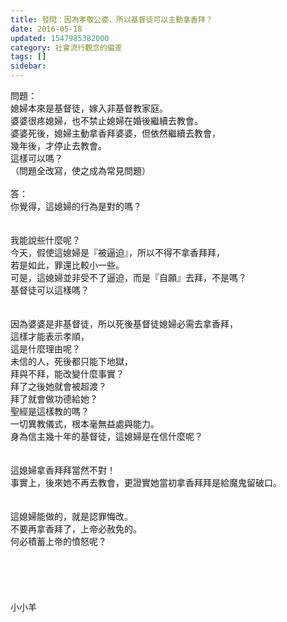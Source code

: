 ```yaml
---
title: 發問：因為孝敬公婆，所以基督徒可以主動拿香拜？
date: 2016-05-18
updated: 1547985382000
category: 社會流行觀念的偏差
tags: []
sidebar: 
---
```


<p>問題：<br/>媳婦本來是基督徒，嫁入非基督教家庭。<br/>婆婆很疼媳婦，也不禁止媳婦在婚後繼續去教會。<br/>婆婆死後，媳婦主動拿香拜婆婆，但依然繼續去教會，<br/>幾年後，才停止去教會。<br/>這樣可以嗎？<br/>（問題全改寫，使之成為常見問題）<br/><!--more--><br/>答：<br/>你覺得，這媳婦的行為是對的嗎？<br/> <br/><br/>我能說些什麼呢？<br/>今天，假使這媳婦是『被逼迫』，所以不得不拿香拜拜，<br/>若是如此，罪還比較小一些。<br/>可是，這媳婦並非受不了逼迫，而是『自願』去拜，不是嗎？<br/>基督徒可以這樣嗎？<br/> <br/><br/>因為婆婆是非基督徒，所以死後基督徒媳婦必需去拿香拜，<br/>這樣才能表示孝順，<br/>這是什麼理由呢？<br/>未信的人，死後都只能下地獄，<br/>拜與不拜，能改變什麼事實？<br/>拜了之後她就會被超渡？<br/>拜了就會做功德給她？<br/>聖經是這樣教的嗎？<br/>一切異教儀式，根本毫無益處與能力。<br/>身為信主幾十年的基督徒，這媳婦是在信什麼呢？<br/> <br/><br/>這媳婦拿香拜拜當然不對！<br/>事實上，後來她不再去教會，更證實她當初拿香拜拜是給魔鬼留破口。<br/> <br/><br/>這媳婦能做的，就是認罪悔改。<br/>不要再拿香拜了，上帝必赦免的。<br/>何必積蓄上帝的憤怒呢？<br/><br/><br/><br/><br/><br/>小小羊<br/><br/><br/><br/><br/>
</p>